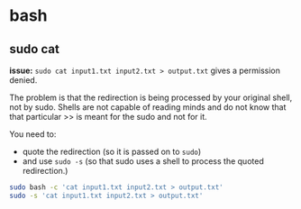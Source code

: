 # bash

## sudo cat

__issue:__ `sudo cat input1.txt input2.txt > output.txt` gives a permission denied. 

The problem is that the redirection is being processed by your original shell, not by sudo. Shells are not capable of reading minds and do not know that that particular >> is meant for the sudo and not for it.

You need to:

- quote the redirection (so it is passed on to `sudo`)
- and use `sudo -s` (so that sudo uses a shell to process the quoted redirection.)

```bash
sudo bash -c 'cat input1.txt input2.txt > output.txt'
sudo -s 'cat input1.txt input2.txt > output.txt'
```